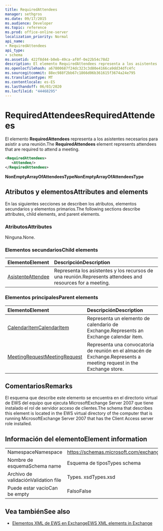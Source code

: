 ```yaml
---
title: RequiredAttendees
manager: sethgros
ms.date: 09/17/2015
ms.audience: Developer
ms.topic: reference
ms.prod: office-online-server
localization_priority: Normal
api_name:
- RequiredAttendees
api_type:
- schema
ms.assetid: 422f8d44-b0eb-49ca-af0f-0e22b54c78d2
description: El elemento RequiredAttendees representa a los asistentes necesarios para asistir a una reunión.
ms.openlocfilehash: a67800687f24dc323c3d80e4166ca9dd34dfc4fc
ms.sourcegitcommit: 88ec988f2bb67c1866d06b361615f3674a24e795
ms.translationtype: MT
ms.contentlocale: es-ES
ms.lasthandoff: 06/03/2020
ms.locfileid: "44468295"
---
```

# <a name="requiredattendees"></a><span data-ttu-id="fdf9d-103">RequiredAttendees</span><span class="sxs-lookup"><span data-stu-id="fdf9d-103">RequiredAttendees</span></span>

<span data-ttu-id="fdf9d-104">El elemento **RequiredAttendees** representa a los asistentes necesarios para asistir a una reunión.</span><span class="sxs-lookup"><span data-stu-id="fdf9d-104">The **RequiredAttendees** element represents attendees that are required to attend a meeting.</span></span> 
  
```xml
<RequiredAttendees>
   <Attendee/>
</RequiredAttendees>
```

 <span data-ttu-id="fdf9d-105">**NonEmptyArrayOfAttendeesType**</span><span class="sxs-lookup"><span data-stu-id="fdf9d-105">**NonEmptyArrayOfAttendeesType**</span></span>
## <a name="attributes-and-elements"></a><span data-ttu-id="fdf9d-106">Atributos y elementos</span><span class="sxs-lookup"><span data-stu-id="fdf9d-106">Attributes and elements</span></span>

<span data-ttu-id="fdf9d-107">En las siguientes secciones se describen los atributos, elementos secundarios y elementos primarios.</span><span class="sxs-lookup"><span data-stu-id="fdf9d-107">The following sections describe attributes, child elements, and parent elements.</span></span>
  
### <a name="attributes"></a><span data-ttu-id="fdf9d-108">Atributos</span><span class="sxs-lookup"><span data-stu-id="fdf9d-108">Attributes</span></span>

<span data-ttu-id="fdf9d-109">Ninguna.</span><span class="sxs-lookup"><span data-stu-id="fdf9d-109">None.</span></span>
  
### <a name="child-elements"></a><span data-ttu-id="fdf9d-110">Elementos secundarios</span><span class="sxs-lookup"><span data-stu-id="fdf9d-110">Child elements</span></span>

|<span data-ttu-id="fdf9d-111">**Elemento**</span><span class="sxs-lookup"><span data-stu-id="fdf9d-111">**Element**</span></span>|<span data-ttu-id="fdf9d-112">**Descripción**</span><span class="sxs-lookup"><span data-stu-id="fdf9d-112">**Description**</span></span>|
|:-----|:-----|
|[<span data-ttu-id="fdf9d-113">Asistente</span><span class="sxs-lookup"><span data-stu-id="fdf9d-113">Attendee</span></span>](attendee.md) <br/> |<span data-ttu-id="fdf9d-114">Representa los asistentes y los recursos de una reunión.</span><span class="sxs-lookup"><span data-stu-id="fdf9d-114">Represents attendees and resources for a meeting.</span></span>  <br/> |
   
### <a name="parent-elements"></a><span data-ttu-id="fdf9d-115">Elementos principales</span><span class="sxs-lookup"><span data-stu-id="fdf9d-115">Parent elements</span></span>

|<span data-ttu-id="fdf9d-116">**Elemento**</span><span class="sxs-lookup"><span data-stu-id="fdf9d-116">**Element**</span></span>|<span data-ttu-id="fdf9d-117">**Descripción**</span><span class="sxs-lookup"><span data-stu-id="fdf9d-117">**Description**</span></span>|
|:-----|:-----|
|[<span data-ttu-id="fdf9d-118">CalendarItem</span><span class="sxs-lookup"><span data-stu-id="fdf9d-118">CalendarItem</span></span>](calendaritem.md) <br/> |<span data-ttu-id="fdf9d-119">Representa un elemento de calendario de Exchange.</span><span class="sxs-lookup"><span data-stu-id="fdf9d-119">Represents an Exchange calendar item.</span></span>  <br/> |
|[<span data-ttu-id="fdf9d-120">MeetingRequest</span><span class="sxs-lookup"><span data-stu-id="fdf9d-120">MeetingRequest</span></span>](meetingrequest.md) <br/> |<span data-ttu-id="fdf9d-121">Representa una convocatoria de reunión en el almacén de Exchange.</span><span class="sxs-lookup"><span data-stu-id="fdf9d-121">Represents a meeting request in the Exchange store.</span></span>  <br/> |
   
## <a name="remarks"></a><span data-ttu-id="fdf9d-122">Comentarios</span><span class="sxs-lookup"><span data-stu-id="fdf9d-122">Remarks</span></span>

<span data-ttu-id="fdf9d-123">El esquema que describe este elemento se encuentra en el directorio virtual de EWS del equipo que ejecuta MicrosoftExchange Server 2007 que tiene instalado el rol de servidor acceso de clientes.</span><span class="sxs-lookup"><span data-stu-id="fdf9d-123">The schema that describes this element is located in the EWS virtual directory of the computer that is running MicrosoftExchange Server 2007 that has the Client Access server role installed.</span></span>
  
## <a name="element-information"></a><span data-ttu-id="fdf9d-124">Información del elemento</span><span class="sxs-lookup"><span data-stu-id="fdf9d-124">Element information</span></span>

|||
|:-----|:-----|
|<span data-ttu-id="fdf9d-125">Namespace</span><span class="sxs-lookup"><span data-stu-id="fdf9d-125">Namespace</span></span>  <br/> |https://schemas.microsoft.com/exchange/services/2006/types  <br/> |
|<span data-ttu-id="fdf9d-126">Nombre de esquema</span><span class="sxs-lookup"><span data-stu-id="fdf9d-126">Schema name</span></span>  <br/> |<span data-ttu-id="fdf9d-127">Esquema de tipos</span><span class="sxs-lookup"><span data-stu-id="fdf9d-127">Types schema</span></span>  <br/> |
|<span data-ttu-id="fdf9d-128">Archivo de validación</span><span class="sxs-lookup"><span data-stu-id="fdf9d-128">Validation file</span></span>  <br/> |<span data-ttu-id="fdf9d-129">Types. xsd</span><span class="sxs-lookup"><span data-stu-id="fdf9d-129">Types.xsd</span></span>  <br/> |
|<span data-ttu-id="fdf9d-130">Puede estar vacío</span><span class="sxs-lookup"><span data-stu-id="fdf9d-130">Can be empty</span></span>  <br/> |<span data-ttu-id="fdf9d-131">Falso</span><span class="sxs-lookup"><span data-stu-id="fdf9d-131">False</span></span>  <br/> |
   
## <a name="see-also"></a><span data-ttu-id="fdf9d-132">Vea también</span><span class="sxs-lookup"><span data-stu-id="fdf9d-132">See also</span></span>



- [<span data-ttu-id="fdf9d-133">Elementos XML de EWS en Exchange</span><span class="sxs-lookup"><span data-stu-id="fdf9d-133">EWS XML elements in Exchange</span></span>](ews-xml-elements-in-exchange.md)


